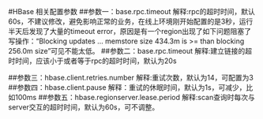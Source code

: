 #HBase 相关配置参数
##参数一：base.rpc.timeout
解释:rpc的超时时间，默认60s，不建议修改，避免影响正常的业务，在线上环境刚开始配置的是3秒，运行半天后发现了大量的timeout error，原因是有一个region出现了如下问题阻塞了写操作：“Blocking updates … memstore size 434.3m is >= than blocking 256.0m size”可见不能太低。
##参数二：base.rpc.timeout
解释:建立链接的超时时间，应该小于或者等于rpc的超时时间，默认为20s

##参数三：hbase.client.retries.number
解释:重试次数，默认为14，可配置为3
##参数四：hbase.client.pause
解释：重试的休眠时间，默认为1s，可减少，比如100ms
##参数五：hbase.regionserver.lease.period
解释:scan查询时每次与server交互的超时时间，默认为60s，可不调整。